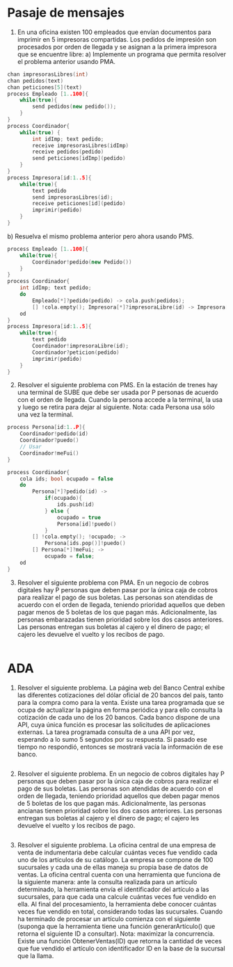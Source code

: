 # Pasaje de mensajes 
1) En  una  oficina  existen  100  empleados  que  envían  documentos  para  imprimir  en  5  impresoras 
compartidas. Los pedidos de impresión son procesados por orden de llegada y se asignan a la primera 
impresora que se encuentre libre: 
a) Implemente un programa que permita resolver el problema anterior usando PMA. 
```cpp
chan impresorasLibres(int)
chan pedidos(text)
chan peticiones[5](text)
process Empleado [1..100]{
    while(true){
        send pedidos(new pedido());
    }
}
process Coordinador{
    while(true) {
        int idImp; text pedido;
        receive impresorasLibres(idImp)
        receive pedidos(pedido)
        send peticiones[idImp](pedido)
    }
}
process Impresora[id:1..5]{
    while(true){
        text pedido
        send impresorasLibres(id);
        receive peticiones[id](pedido)
        imprimir(pedido)
    }
}
```
b) Resuelva el mismo problema anterior pero ahora usando PMS. 
```cpp
process Empleado [1..100]{
    while(true){
        Coordinador!pedido(new Pedido())
    }
}
process Coordinador{
    int idImp; text pedido;
    do 
        Empleado[*]?pedido(pedido) -> cola.push(pedidos);
        [] !cola.empty(); Impresora[*]?impresoraLibre(id) -> Impresora[id]!peticion(cola.pop())
    od
}
process Impresora[id:1..5]{
    while(true){
        text pedido
        Coordinador!impresoraLibre(id);
        Coordinador?peticion(pedido)
        imprimir(pedido)
    }
}
```
2) Resolver el siguiente problema con PMS. En la estación de trenes hay una terminal de SUBE que 
debe ser usada por P personas de acuerdo con el orden de llegada. Cuando la persona accede a la 
terminal,  la  usa  y  luego  se  retira  para  dejar  al  siguiente.  Nota:  cada  Persona  usa  sólo  una  vez  la 
terminal.  
```cpp
process Persona[id:1..P]{
    Coordinador!pedido(id)
    Coordinador?puedo()
    // Usar
    Coordinador!meFui()
}

process Coordinador{
    cola ids; bool ocupado = false
    do
        Persona[*]?pedido(id) -> 
            if(ocupado){
                ids.push(id)
            } else {
                ocupado = true
                Persona[id]!puedo()
            }
        [] !cola.empty(); !ocupado; ->
            Persona[ids.pop()]!puedo()
        [] Persona[*]?meFui; -> 
            ocupado = false;
    od
}
```
3) Resolver el siguiente problema  con PMA. En  un  negocio de cobros digitales hay P personas que 
deben  pasar  por  la  única  caja  de  cobros  para  realizar  el  pago  de  sus  boletas.  Las  personas  son 
atendidas de acuerdo con el orden de llegada, teniendo prioridad aquellos que deben pagar menos 
de 5 boletas de los que pagan más. Adicionalmente, las personas embarazadas tienen prioridad sobre 
los dos casos anteriores. Las personas entregan sus boletas al cajero y el dinero de pago; el cajero les 
devuelve el vuelto y los recibos de pago. 
```cpp
```
# ADA 
1) Resolver el siguiente problema. La página web del Banco Central exhibe las diferentes cotizaciones 
del dólar oficial de 20 bancos del país, tanto para la compra como para la venta. Existe una tarea 
programada que se ocupa de actualizar la página en forma periódica y para ello consulta la cotización 
de cada uno de los 20 bancos. Cada banco dispone de una API, cuya única función es procesar las 
solicitudes de aplicaciones externas. La tarea programada consulta de a una API por vez, esperando 
a lo sumo 5 segundos por su respuesta. Si pasado ese tiempo no respondió, entonces se mostrará 
vacía la información de ese banco. 
```java

```
2) Resolver el siguiente problema. En un negocio de cobros digitales hay P personas que deben pasar 
por la única caja de cobros para realizar el pago de sus boletas. Las personas son atendidas de acuerdo 
con el orden de llegada, teniendo prioridad aquellos que deben pagar menos de 5 boletas de los que 
pagan más. Adicionalmente, las personas ancianas tienen prioridad sobre los dos casos anteriores. 
Las personas entregan sus boletas al cajero y el dinero de pago; el cajero les devuelve el vuelto y los 
recibos de pago.  
```java

```
3) Resolver el siguiente problema. La oficina central de una empresa de venta de indumentaria debe 
calcular cuántas veces fue vendido cada uno de los artículos de su catálogo. La empresa se compone 
de 100 sucursales y cada una de ellas maneja su propia base de datos de ventas. La oficina central 
cuenta con una herramienta que funciona de la siguiente manera: ante la consulta realizada para un 
artículo determinado, la herramienta envía el identificador del artículo a las sucursales, para que cada 
una  calcule  cuántas  veces  fue  vendido  en  ella.  Al  final  del  procesamiento,  la  herramienta  debe 
conocer cuántas veces fue vendido en total, considerando todas las sucursales. Cuando ha terminado 
de procesar un artículo  comienza con  el siguiente (suponga que la herramienta tiene una función 
generarArtículo()  que  retorna el  siguiente  ID  a  consultar).  Nota:  maximizar  la  concurrencia.  Existe 
una  función  ObtenerVentas(ID)  que  retorna  la  cantidad  de  veces  que  fue  vendido  el  artículo  con 
identificador ID en la base de la sucursal que la llama. 
```java

```
 